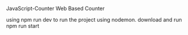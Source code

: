JavaScript-Counter
Web Based Counter

using npm run dev to run the project using nodemon.
download and run npm run start 
